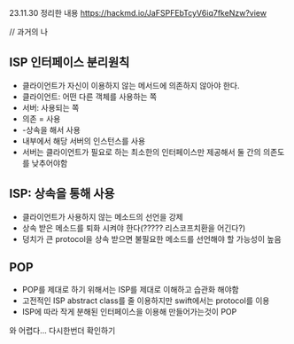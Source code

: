 
23.11.30 정리한 내용
https://hackmd.io/JaFSPFEbTcyV6iq7fkeNzw?view

// 과거의 나
## ISP 인터페이스 분리원칙
- 클라이언트가 자신이 이용하지 않는 메서드에 의존하지 않아야 한다.
- 클라이언트: 어떤 다른 객체를 사용하는 쪽
- 서버: 사용되는 쪽
- 의존 = 사용
- -상속을 해서 사용
- 내부에서 해당 서버의 인스턴스를 사용
- 서버는 클라이언트가 필요로 하는 최소한의 인터페이스만 제공해서 둘 간의 의존도를 낮추어야함

## ISP: 상속을 통해 사용
- 클라이언트가 사용하지 않는 메소드의 선언을 강제
- 상속 받은 메소드를 퇴화 시켜야 한다(????? 리스코프치환을 어긴다?)
- 덩치가 큰 protocol을 상속 받으면 불필요한 메소드를 선언해야 할 가능성이 높음

## POP
- POP를 제대로 하기 위해서는 ISP를 제대로 이해하고 습관화 해야함
- 고전적인 ISP abstract class를 줄 이용하지만 swift에서는 protocol를 이용
- ISP에 따라 작게 분해된 인터페이스을 이용해 만들어가는것이 POP

와 어렵다... 다시한번더 확인하기
